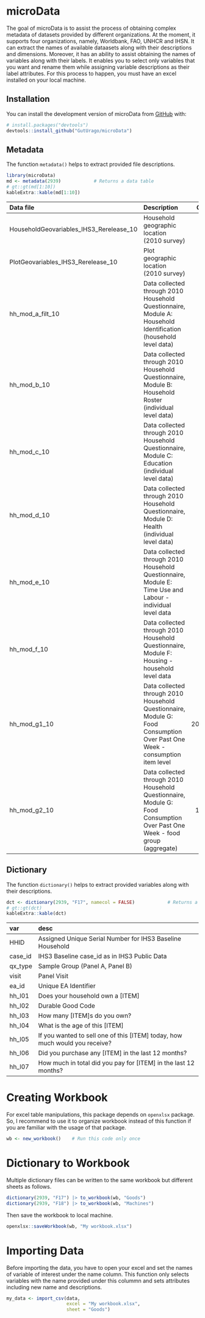 
<!-- README.md is generated from README.Rmd. Please edit that file -->

# microData

<!-- badges: start -->
<!-- badges: end -->

The goal of microData is to assist the process of obtaining complex
metadata of datasets provided by different organizations. At the moment,
it supports four organizations, namely, Worldbank, FAO, UNHCR and IHSN.
It can extract the names of available dataasets along with their
descriptions and dimensions. Moreover, it has an ability to assist
obtaining the names of variables along with their labels. It enables you
to select only variables that you want and rename them while assigning
variable descriptions as their label attributes. For this process to
happen, you must have an excel installed on your local machine.

## Installation

You can install the development version of microData from
[GitHub](https://github.com/GutUrago/microData) with:

``` r
# install.packages("devtools")
devtools::install_github("GutUrago/microData")
```

## Metadata

The function `metadata()` helps to extract provided file descriptions.

``` r
library(microData)
md <- metadata(2939)            # Returns a data table
# gt::gt(md[1:10])
kableExtra::kable(md[1:10])
```

| Data file                               | Description                                                                                                                 |  Cases | Variables |
|:----------------------------------------|:----------------------------------------------------------------------------------------------------------------------------|-------:|----------:|
| HouseholdGeovariables_IHS3_Rerelease_10 | Household geographic location (2010 survey)                                                                                 |   1619 |       115 |
| PlotGeovariables_IHS3_Rerelease_10      | Plot geographic location (2010 survey)                                                                                      |   2392 |        61 |
| hh_mod_a_filt_10                        | Data collected through 2010 Household Questionnaire, Module A: Household Identification (household level data)              |   1619 |        59 |
| hh_mod_b_10                             | Data collected through 2010 Household Questionnaire, Module B: Household Roster (individual level data)                     |   7682 |        42 |
| hh_mod_c_10                             | Data collected through 2010 Household Questionnaire, Module C: Education (individual level data)                            |   7682 |        45 |
| hh_mod_d_10                             | Data collected through 2010 Household Questionnaire, Module D: Health (individual level data)                               |   7682 |        71 |
| hh_mod_e_10                             | Data collected through 2010 Household Questionnaire, Module E: Time Use and Labour - individual level data                  |   7682 |        85 |
| hh_mod_f_10                             | Data collected through 2010 Household Questionnaire, Module F: Housing - household level data                               |   1619 |        70 |
| hh_mod_g1_10                            | Data collected through 2010 Household Questionnaire, Module G: Food Consumption Over Past One Week - consumption item level | 200756 |        21 |
| hh_mod_g2_10                            | Data collected through 2010 Household Questionnaire, Module G: Food Consumption Over Past One Week - food group (aggregate) |  16190 |         8 |

## Dictionary

The function `dictionary()` helps to extract provided variables along
with their descriptions.

``` r
dct <- dictionary(2939, "F17", namecol = FALSE)            # Returns a data table
# gt::gt(dct)
kableExtra::kable(dct)
```

| var     | desc                                                                          |
|:--------|:------------------------------------------------------------------------------|
| HHID    | Assigned Unique Serial Number for IHS3 Baseline Household                     |
| case_id | IHS3 Baseline case_id as in IHS3 Public Data                                  |
| qx_type | Sample Group (Panel A, Panel B)                                               |
| visit   | Panel Visit                                                                   |
| ea_id   | Unique EA Identifier                                                          |
| hh_l01  | Does your household own a \[ITEM\]                                            |
| hh_l02  | Durable Good Code                                                             |
| hh_l03  | How many \[ITEM\]s do you own?                                                |
| hh_l04  | What is the age of this \[ITEM\]                                              |
| hh_l05  | If you wanted to sell one of this \[ITEM\] today, how much would you receive? |
| hh_l06  | Did you purchase any \[ITEM\] in the last 12 months?                          |
| hh_l07  | How much in total did you pay for \[ITEM\] in the last 12 months?             |

# Creating Workbook

For excel table manipulations, this package depends on `openxlsx`
package. So, I recommend to use it to organize workbook instead of this
function if you are familiar with the usage of that package.

``` r
wb <- new_workbook()    # Run this code only once
```

# Dictionary to Workbook

Multiple dictionary files can be written to the same workbook but
different sheets as follows.

``` r
dictionary(2939, "F17") |> to_workbook(wb, "Goods")
dictionary(2939, "F18") |> to_workbook(wb, "Machines")
```

Then save the workbook to local machine.

``` r
openxlsx::saveWorkbook(wb, "My workbook.xlsx")
```

# Importing Data

Before importing the data, you have to open your excel and set the names
of variable of interest under the name column. This function only
selects variables with the name provided under this colummn and sets
attributes including new name and descriptions.

``` r
my_data <- import_csv(data, 
                      excel = "My workbook.xlsx", 
                      sheet = "Goods")
```
